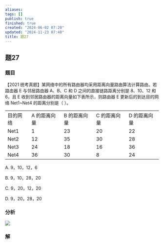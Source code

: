 ```yaml
---
aliases: 
tags: []
publish: true
finished: true
created: "2024-06-02 07:20"
updated: "2024-11-23 07:48"
title: 题27
---
```

## 题27
### 题目
【2021 统考真题】某网络中的所有路由器均采用距离向量路由算法计算路由。若路由器 E 与邻居路由器 A、B、C 和 D 之间的直接链路距离分别是 8、10、12 和 6，且 E 收到邻居路由器的距离向量如下表所示，则路由器 E 更新后的到达目的网络 Net1~Net4 的距离分别是（ ）。

<table data-draft-node="block" data-draft-type="table" data-size="normal" data-row-style="normal"><tbody><tr><td>目的网络</td><td>A 的距离向量</td><td>B 的距离向量</td><td>C 的距离向量</td><td>D 的距离向量</td></tr><tr><td>Net1</td><td>1</td><td>23</td><td>20</td><td>22</td></tr><tr><td>Net2</td><td>12</td><td>35</td><td>30</td><td>28</td></tr><tr><td>Net3</td><td>24</td><td>18</td><td>16</td><td>36</td></tr><tr><td>Net4</td><td>36</td><td>30</td><td>8</td><td>24</td></tr></tbody></table>

A. 9，10，12，6

B. 9，10，28，20

C. 9，20，12，20

D. 9，20，28，20
### 分析
![](https://img.hwenyi.live/202407072129914.webp)
### 解
